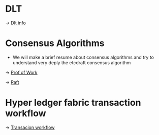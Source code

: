 # DLT
-> [Dlt info](./dlt.md)
# Consensus Algorithms
- We will make a brief resume about consensus algorithms and try to understand very deply the etcdraft consensus algorithm
  
-> [Prof of Work](./PoW.md)


-> [Raft](./etcdraft.md)

# Hyper ledger fabric transaction workflow
-> [Transacion workflow](./transactionFlow.md)